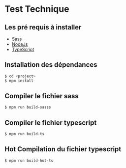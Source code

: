 # Test Technique

## Les pré requis à installer 

* [Sass](https://sass-lang.com/install)
* [NodeJs](https://nodejs.org/en/download/)
* [TypeScript](https://www.typescriptlang.org/download)

## Installation des dépendances

```bash
$ cd <project>
$ npm install
```

## Compiler le fichier sass

```bash
$ npm run build-sasss
```

## Compiler le fichier typescript

```bash
$ npm run build-ts
```

## Hot Compilation du fichier typescript

```bash
$ npm run build-hot-ts
```
